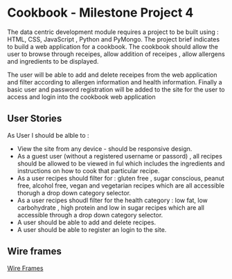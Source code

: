 # Cookbook - Milestone Project 4 
<p>The data centric development module requires a project to be built using : HTML, CSS, JavaScript , Python and PyMongo. The project brief indicates to build a web application for a cookbook. The cookbook should allow the user to browse through receipes, allow addition of receipes , allow allergens and ingredients  to be displayed. 

The user will be able to add and delete receipes from the web application and filter according to allergen information and health information. Finally a basic user and password registration will be added to the site for the user to access and login into the cookbook web application</p>



## User Stories

As User I should be alble to :
<ul>
<li>  View the site from any device - should be responsive design. </li>
<li>  As a guest user (without a registered username or passord) , all recipes should be allowed to be viewed in ful which includes the ingredients and instructions on how to cook that particular recipe.</li>
<li>  As a user recipes should filter for : gluten free , sugar conscious, peanut free, alcohol free, vegan and vegetarian recipes which are all accessible thorugh a drop down category selector. </li>
<li> As a user recipes  shoudl filter for the health category : low fat, low carbohydrate , high protein and low in sugar recipes which are all accessible through a drop down category selector.</li>
<li>  A user should be able to add and delete recipes.</li>
<li> A user should be able to register an login to the site. </li>
</ul>

## Wire frames

[Wire Frames](static/wireframe/milestone_4_project.pdf)

